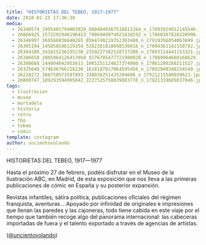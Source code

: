 ```yaml
---
title: "HISTORIETAS DEL TEBEO, 1917—1977"
date: 2018-01-25 17:36:39
media: 
  - 26340574_1995401794083020_6604840367516811264_n_17893924012145546.jpg
  - 26866925_1572291946196423_7906949974921838592_n_17860387828220998.jpg
  - 26346997_369566836848265_8564740219352383488_n_17919356854063699.jpg
  - 26305194_145858546129354_5262381818698530816_n_17894361142150782.jpg
  - 26364380_341815236335230_2359227382528737280_n_17893114441153321.jpg
  - 26306658_2005064126417058_9176705477721980928_n_17889964660168629.jpg
  - 26398688_144004642953613_1065251124627374080_n_17861200288211527.jpg
  - 26325649_574636766218230_1618187817064595456_n_17892940348154549.jpg
  - 26228272_368758573597893_338036251435204608_n_17921215540039623.jpg
  - 26869747_189293594995842_2227525758039883776_n_17921319685037046.jpg
tags: 
  - ilustracion
  - museo
  - mortadelo
  - historia
  - retro
  - tbo
  - tebeo
  - comic
template: instagram
author: uncientovolando
---
```


HISTORIETAS DEL TEBEO, 1917—1977


Hasta el próximo 27 de febrero, podéis disfrutar en el Museo de la Ilustración ABC, en Madrid, de esta exposición que nos lleva a las primeras publicaciones de cómic en España y su posterior expansión.


Revistas infantiles, sátira política, publicaciones oficiales del régimen franquista, aventuras... Apoyado por infinidad de originales e impresiones que llenan las paredes y las cajoneras, todo tiene cabida en este viaje por el tiempo que también recoge algo del panorama internacional: las cabeceras importadas de fuera y el talento exportado a través de agencias de artistas.


([@uncientovolando](https://instagram.com/uncientovolando))
